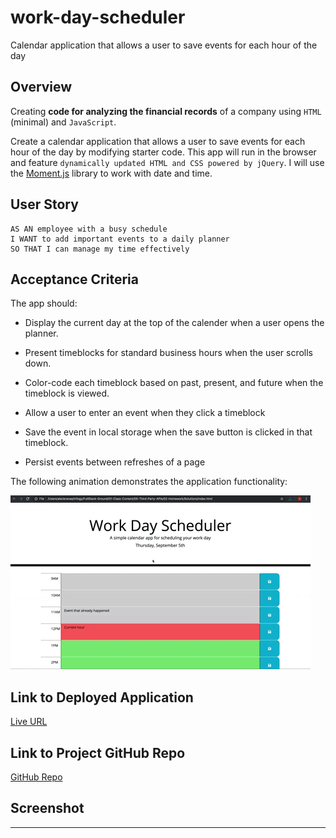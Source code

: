# work-day-scheduler
 Calendar application that allows a user to save events for each hour of the day

## Overview

Creating **code for analyzing the financial records** of a company using `HTML` (minimal) and `JavaScript`. 

Create a calendar application that allows a user to save events for each hour of the day by modifying starter code. This app will run in the browser and feature `dynamically updated HTML and CSS powered by jQuery`.
I will use the [Moment.js](https://momentjs.com/) library to work with date and time. 

## User Story
```
AS AN employee with a busy schedule
I WANT to add important events to a daily planner
SO THAT I can manage my time effectively
```

## Acceptance Criteria
The app should:

* Display the current day at the top of the calender when a user opens the planner.
 
* Present timeblocks for standard business hours when the user scrolls down.
 
* Color-code each timeblock based on past, present, and future when the timeblock is viewed.
 
* Allow a user to enter an event when they click a timeblock

* Save the event in local storage when the save button is clicked in that timeblock.

* Persist events between refreshes of a page

The following animation demonstrates the application functionality:

![A user clicks on slots on the color-coded calendar and edits the events.](./images/05-third-party-apis-homework-demo.gif)


## Link to Deployed Application

[Live URL]()

## Link to Project GitHub Repo

[GitHub Repo](https://github.com/ladycosy/work-day-scheduler.git)

## Screenshot

---

